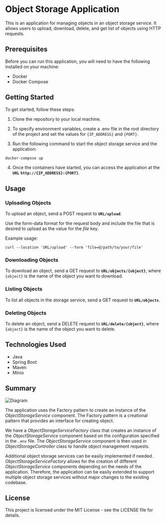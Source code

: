 # Object Storage Application

This is an application for managing objects in an object storage service. It allows users to upload, download, delete, and get list of objects using HTTP requests.

## Prerequisites

Before you can run this application, you will need to have the following installed on your machine:

- Docker
- Docker Compose

## Getting Started
To get started, follow these steps:

1. Clone the repository to your local machine.

2. To specify environment variables, create a .env file in the root directory of the project and set the values for `{IP_ADDRESS}` and `{PORT}`.

3. Run the following command to start the object storage service and the application:

```cmd 
docker-compose up
```
4. Once the containers have started, you can access the application at the **`URL`** **`http://{IP_ADDRESS}:{PORT}`**.

## Usage

### Uploading Objects
To upload an object, send a POST request to **`URL/upload`**.

Use the form-data format for the request body and include the file that is desired to upload as the value for the *file* key.

Example usage:
```curl
curl --location 'URL/upload' --form 'file=@/path/to/your/file'
```
### Downloading Objects
To download an object, send a GET request to **`URL/objects/{object}`**, where `{object}` is the name of the object you want to download.

### Listing Objects
To list all objects in the storage service, send a GET request to **`URL/objects`**.

### Deleting Objects
To delete an object, send a DELETE request to **`URL/delete/{object}`**, where `{object}` is the name of the object you want to delete.

## Technologies Used
- Java
- Spring Boot
- Maven
- Minio

## Summary

![Diagram](../assets/diagram.png?raw=true)

The application uses the Factory pattern to create an instance of the *ObjectStorageService* component. The Factory pattern is a creational pattern that provides an interface for creating object.

We have a *ObjectStorageServiceFactory* class that creates an instance of the *ObjectStorageService* component based on the configuration specified in the `.env` file. The *ObjectStorageService* component is then used in *ObjectStorageController* class to handle object management requests.

Additional object storage services can be easily implemented if needed. *ObjectStorageServiceFactory* allows for the creation of different *ObjectStorageService* components depending on the needs of the application. Therefore, the application can be easily extended to support multiple object storage services without major changes to the existing codebase.

## License
This project is licensed under the MIT License - see the LICENSE file for details.
